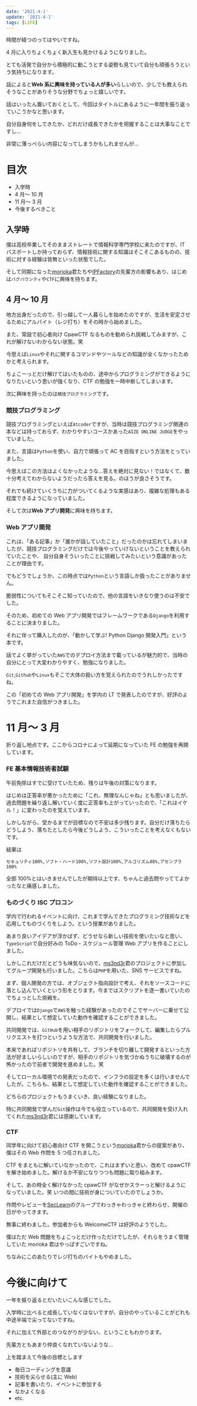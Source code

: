 ```yaml
---
date: '2021-4-1'
update: '2021-4-1'
tags: [LIFE]
---
```


時間が経つのってはやいですね。

4 月に入りちょくちょく新入生も見かけるようになりました。

とても活発で自分から積極的に動こうとする姿勢も見ていて自分も頑張ろうという気持ちになります。

話によると**Web 系に興味を持っている人が多い**らしいので、少しでも教えられそうなことがありそうな分野でちょっと嬉しいです。

話はいったん置いておくとして、今回はタイトルにあるように一年間を振り返っていこうかなと思います。

自分自身何をしてきたか、どれだけ成長できたかを把握することは大事なことですし...

非常に薄っぺらい内容になってしまうかもしれませんが...

# 目次

- 入学時
- 4 月～ 10 月
- 11 月～ 3 月
- 今後するべきこと

## 入学時

僕は高校卒業してそのままストレートで情報科学専門学校に来たのですが、IT パスポートしか持っておらず、情報技術に関する知識はそこそこあるものの、技術に対する経験は皆無といった状態でした。

そして同期になった[morioka](https://twitter.com/scgajge12)君たちや[IPFactory](https://ipfactory.org/)の先輩方の影響もあり、はじめは`バグバウンティ`や`CTF`に興味を持ちます。

## 4 月～ 10 月

地方出身だったので、引っ越して一人暮らしを始めたのですが、生活を安定させるためにアルバイト（レジ打ち）をその時から始めました。

また、常設で初心者向け CpawCTF なるものを勧められ挑戦してみますが、これが解けないわからない状態。笑

今思えば`Linux`やそれに関するコマンドやツールなどの知識が全くなかったためかと考えられます。

ちょこーっとだけ解けてはいたものの、途中からプログラミングができるようになりたいという思いが強くなり、CTF の勉強を一時中断してしまいます。

次に興味を持ったのは`競技プログラミング`です。

### 競技プログラミング

競技プログラミングといえば`Atcoder`ですが、当時は競技プログラミング関連の本などは持っておらず、わかりやすいコースかあった`AIZE ONLINE JUDGE`をやっていました。

また、言語は`Python`を使い、自力で頑張って AC を目指すという方法をとっていました。

今思えばこの方法はよくなかったような...答えを絶対に見ない！ではなくて、数十分考えてわからないようだったら答えを見る。のほうが良さそうです。

それでも続けていくうちに力がついてくるような実感はあり、複雑な処理もある程度できるようになっていました。

そして次は**Web アプリ開発**に興味を持ちます。

### Web アプリ開発

これは、「ある記事」か「誰かが話していたこと」だったのかは忘れてしまいましたが、競技プログラミングだけでは今後やっていけないということを教えられていたことや、
自分自身そういったことに挑戦してみたいという意識があったことが理由です。

でもどうでしょうか、この時点では`Python`という言語しか扱ったことがありません。

脆弱性についてもそこそこ知っていたので、他の言語をいきなり使うのは不安でした。

そのため、初めての Web アプリ開発ではフレームワークである`Django`を利用することに決まりました。

それに伴って購入したのが、「動かして学ぶ! Python Django 開発入門」という本です。

話でよく挙がっていた`AWS`でのデプロイ方法まで載っているが魅力的で、当時の自分にとって大変わかりやすく、勉強になりました。

`Git`,`Github`や`Linux`もそこで大体の扱い方を覚えられたのでうれしかったですね。

この「初めての Web アプリ開発」を学内の LT で発表したのですが、好評のようでこれまた自信がつきました。

# 11 月～ 3 月

折り返し地点です。ここからコロナによって延期になっていた FE の勉強を再開しています。

### FE 基本情報技術者試験

午前免除はすでに受けていたため、残りは午後の対策になります。

はじめは正答率が悪かったために「これ、無理なんじゃね」とも思いましたが、過去問題を繰り返し解いていく度に正答率も上がっていったので、「これはイケル！」に変わったのを覚えています。

しかしながら、受かるまでが目標なので不安は多少残ります。自分だけ落ちたらどうしよう、落ちたとしたら今後どうしよう、こういったことを考えなくもないです。

結果は

`セキュリティ100%,ソフト・ハード100%,ソフト設計100%,アルゴリズム88%,アセンブラ100%`

全部 100%とはいきませんでしたが期待以上です、ちゃんと過去問やっててよかったなと痛感しました。

### ものづくり ISC プロコン

学内で行われるイベントに向け、これまで学んできたプログラミング技術などを応用してものづくりをしよう。という授業がありました。

あまり良いアイデアが浮かばず、どうせなら新しい技術を使いたいなと思い、`TypeScript`で自分好みの ToDo・スケジュール管理 Web アプリを作ることにしました。

しかしこれだけだとどうも味気ないので、[ms3nd3r](https://twitter.com/ms3nd3r)君のプロジェクトに参加してグループ開発も行いました。こちらは`PHP`を用いた、SNS サービスですね。

まず、個人開発の方では、オブジェクト指向設計で考え、それをソースコードに落とし込んでいくという形をとります。今まではスクリプトを逐一書いていたのでちょっとした挑戦を。

デプロイでは`Django`で`AWS`を触った経験があったのでそこでサーバーに乗せて公開し、結果として想定していた動作を確認することができました。

共同開発では、`GitHub`を用い相手のリポジトリをフォークして、編集したらプルリクエストを打つというような方法で、共同開発を行いました。

本来であればリポジトリを共有して、ブランチを切り離して開発するといった方法が好ましいらしいのですが、相手のリポジトリを気づかぬうちに破壊するのが怖かったので前者で開発を進めました。笑

そしてローカル環境での発表だったので、インフラの設定を多くは行いませんでしたが。こちらも、結果として想定していた動作を確認することができました。

どちらのプロジェクトもうまくいき、良い経験になりました。

特に共同開発で学んだ`Git`操作は今でも役立っているので、共同開発を受け入れてくれた[ms3nd3r](https://twitter.com/ms3nd3r)君には感謝しています。

### CTF

同学年に向けて初心者向け CTF を開こうという[morioka](https://twitter.com/scgajge12)君からの提案があり、僕はその Web 作問を 5 つ任されました。

CTF をまともに解いていなかったので、これはまずいと思い、改めて cpawCTF を解き始めました。解けるか不安になりつつも問題に取り組みます。

そして、あの時全く解けなかった cpawCTF がなぜかスラーっと解けるようになっていました。笑 いつの間に技術が身についていたのでしょうか。

作問やレビューを[SecLearn](https://github.com/WCG6M)のグループでわっきゃわっきゃと終わらせ、開催の日がやってきます。

無事に終わました。参加者からも WelcomeCTF は好評のようでした。

僕はただ Web 問題をちょこっとだけ作っただけでしたが、それらをうまく管理していた morioka 君はやっぱすごいですね。

ちなみにこのあたりでレジ打ちのバイトもやめました。

# 今後に向けて

一年を振り返るとだいたいこんな感じでした。

入学時に比べると成長していなくはないですが、自分のやっていることがどれも中途半端で尖ってないですね。

それに加えて外部とのつながりが少ない、ということもわかります。

先輩方ともあまり仲良くなれていないような...

上を踏まえて今後の目標とします

- 毎日コーディングを意識
- 技術を尖らせる(主に Web)
- 記事を書いたり、イベントに参加する
- なかよくなる
- etc.
